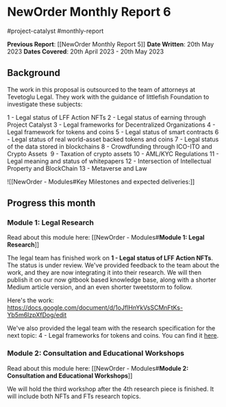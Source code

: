 # NewOrder Monthly Report 6
#project-catalyst #monthly-report

**Previous Report**: [[NewOrder Monthly Report 5]]
**Date Written**: 20th May 2023
**Dates Covered**: 20th April 2023 - 20th May 2023 

## Background

The work in this proposal is outsourced to the team of attorneys at Tevetoglu Legal. They work with the guidance of littlefish Foundation to investigate these subjects:

1 - Legal status of LFF Action NFTs
2 - Legal status of earning through Project Catalyst
3 - Legal frameworks for Decentralized Organizations
4 - Legal framework for tokens and coins
5 - Legal status of smart contracts
6 - Legal status of real world-asset backed tokens and coins
7 - Legal status of the data stored in blockchains
8 - Crowdfunding through ICO-ITO and Crypto Assets 
9 - Taxation of crypto assets
10 - AML/KYC Regulations
11 - Legal meaning and status of whitepapers
12 - Intersection of Intellectual Property and BlockChain
13 - Metaverse and Law

![[NewOrder - Modules#Key Milestones and expected deliveries:]]

## Progress this month

### Module 1: Legal Research
Read about this module here: [[NewOrder - Modules#**Module 1: Legal Research**]]

The legal team has finished work on **1 - Legal status of LFF Action NFTs**. The status is under review. We've provided feedback to the team about the work, and they are now integrating it into their research. We will then publish it on our now gitbook based knowledge base, along with a shorter Medium article version, and an even shorter tweetstorm to follow.

Here's the work: https://docs.google.com/document/d/1oJflHnYkVsSCMnFtKs-Yb5m6IzpXfDog/edit

We've also provided the legal team with the research specification for the next topic: 4 - Legal frameworks for tokens and coins. You can find it [here](https://littlefishdao.notion.site/Research-Specification-Legal-framework-for-tokens-and-coins-7b301431bd3941eeb854e5eab6c64766).

### Module 2: Consultation and Educational Workshops
Read about this module here: [[NewOrder - Modules#**Module 2: Consultation and Educational Workshops**]]

We will hold the third workshop after the 4th research piece is finished. It will include both NFTs and FTs research topics.